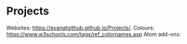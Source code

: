 # Projects

Websites: https://evanatgithub.github.io/Projects/. 
Colours: https://www.w3schools.com/tags/ref_colornames.asp
Atom add-ons: 

